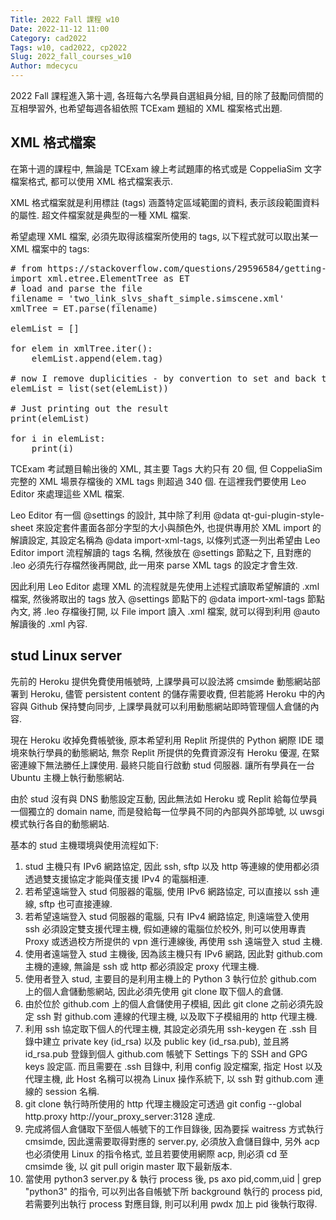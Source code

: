 ```yaml
---
Title: 2022 Fall 課程 w10
Date: 2022-11-12 11:00
Category: cad2022
Tags: w10, cad2022, cp2022
Slug: 2022_fall_courses_w10
Author: mdecycu
---
```


2022 Fall 課程進入第十週, 各班每六名學員自選組員分組, 目的除了鼓勵同儕間的互相學習外, 也希望每週各組依照 TCExam 題組的 XML 檔案格式出題.

<!-- PELICAN_END_SUMMARY -->

XML 格式檔案
----

在第十週的課程中, 無論是 TCExam 線上考試題庫的格式或是 CoppeliaSim 文字檔案格式, 都可以使用 XML 格式檔案表示.

XML 格式檔案就是利用標註 (tags) 涵蓋特定區域範圍的資料, 表示該段範圍資料的屬性. 超文件檔案就是典型的一種 XML 檔案.

希望處理 XML 檔案, 必須先取得該檔案所使用的 tags, 以下程式就可以取出某一 XML 檔案中的 tags:

<pre class="brush: python">
# from https://stackoverflow.com/questions/29596584/getting-a-list-of-xml-tags-in-file-using-xml-etree-elementtree
import xml.etree.ElementTree as ET
# load and parse the file
filename = 'two_link_slvs_shaft_simple.simscene.xml'
xmlTree = ET.parse(filename)
 
elemList = []
 
for elem in xmlTree.iter():
    elemList.append(elem.tag)
 
# now I remove duplicities - by convertion to set and back to list
elemList = list(set(elemList))
 
# Just printing out the result
print(elemList)
 
for i in elemList:
    print(i)
</pre>

TCExam 考試題目輸出後的 XML, 其主要 Tags 大約只有 20 個, 但 CoppeliaSim 完整的 XML 場景存檔後的 XML tags 則超過 340 個. 在這裡我們要使用 Leo Editor 來處理這些 XML 檔案.

Leo Editor 有一個 @settings 的設計, 其中除了利用 @data qt-gui-plugin-style-sheet 來設定套件畫面各部分字型的大小與顏色外, 也提供專用於 XML import 的解讀設定, 其設定名稱為 @data import-xml-tags, 以條列式逐一列出希望由 Leo Editor import 流程解讀的 tags 名稱, 然後放在 @settings 節點之下, 且對應的 .leo 必須先行存檔然後再開啟, 此一用來 parse XML tags 的設定才會生效.

因此利用 Leo Editor 處理 XML 的流程就是先使用上述程式讀取希望解讀的 .xml 檔案, 然後將取出的 tags 放入 @settings 節點下的 @data import-xml-tags 節點內文, 將 .leo 存檔後打開, 以 File import 讀入 .xml 檔案, 就可以得到利用 @auto 解讀後的 .xml 內容.

stud Linux server
----

先前的 Heroku 提供免費使用帳號時, 上課學員可以設法將 cmsimde 動態網站部署到 Heroku, 儘管 persistent content 的儲存需要收費, 但若能將 Heroku 中的內容與 Github 保持雙向同步, 上課學員就可以利用動態網站即時管理個人倉儲的內容.

現在 Heroku 收掉免費帳號後, 原本希望利用 Replit 所提供的 Python 網際 IDE 環境來執行學員的動態網站, 無奈 Replit 所提供的免費資源沒有 Heroku 優渥, 在緊密連線下無法勝任上課使用. 最終只能自行啟動 stud 伺服器. 讓所有學員在一台 Ubuntu 主機上執行動態網站.

由於 stud 沒有與 DNS 動態設定互動, 因此無法如 Heroku 或 Replit 給每位學員一個獨立的 domain name, 而是發給每一位學員不同的內部與外部埠號, 以 uwsgi 模式執行各自的動態網站.

基本的 stud 主機環境與使用流程如下:

1. stud 主機只有 IPv6 網路協定, 因此 ssh, sftp 以及 http 等連線的使用都必須透過雙支援協定才能與僅支援 IPv4 的電腦相連.
2. 若希望遠端登入 stud 伺服器的電腦, 使用 IPv6 網路協定, 可以直接以 ssh 連線, sftp 也可直接連線.
3. 若希望遠端登入 stud 伺服器的電腦, 只有 IPv4 網路協定, 則遠端登入使用 ssh 必須設定雙支援代理主機, 假如連線的電腦位於校外, 則可以使用專責 Proxy 或透過校方所提供的 vpn 進行連線後, 再使用 ssh 遠端登入 stud 主機.
4. 使用者遠端登入 stud 主機後, 因為該主機只有 IPv6 網路, 因此對 github.com 主機的連線, 無論是 ssh 或 http 都必須設定 proxy 代理主機.
5. 使用者登入 stud, 主要目的是利用主機上的 Python 3 執行位於 github.com 上的個人倉儲動態網站, 因此必須先使用 git clone 取下個人的倉儲.
6. 由於位於 github.com 上的個人倉儲使用子模組, 因此 git clone 之前必須先設定 ssh 對 github.com 連線的代理主機, 以及取下子模組用的 http 代理主機.
7. 利用 ssh 協定取下個人的代理主機, 其設定必須先用 ssh-keygen 在 .ssh 目錄中建立 private key (id_rsa) 以及 public key (id_rsa.pub), 並且將 id_rsa.pub 登錄到個人 github.com 帳號下 Settings 下的 SSH and GPG keys 設定區. 而且需要在 .ssh 目錄中, 利用 config 設定檔案, 指定 Host 以及代理主機, 此 Host 名稱可以視為 Linux 操作系統下, 以 ssh 對 github.com 連線的 session 名稱.
8. git clone 執行時所使用的 http 代理主機設定可透過 git config --global http.proxy http://your_proxy_server:3128 達成.
9. 完成將個人倉儲取下至個人帳號下的工作目錄後, 因為要採 waitress 方式執行 cmsimde, 因此還需要取得對應的 server.py, 必須放入倉儲目錄中, 另外 acp 也必須使用 Linux 的指令格式, 並且若要使用網際 acp, 則必須 cd 至 cmsimde 後, 以 git pull origin master 取下最新版本.
10. 當使用 python3 server.py & 執行 process 後, ps axo pid,comm,uid | grep "python3" 的指令, 可以列出各自帳號下所  background 執行的 process pid, 若需要列出執行 process 對應目錄, 則可以利用 pwdx 加上 pid 後執行取得.

